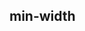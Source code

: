 ## min-width


<!-- CSSJSON.min-width.description -->

<!-- CSSJSON.min-width.syntax -->

<!-- CSSJSON.min-width.values -->

<!-- CSSJSON.min-width.compatibility -->

<!-- CSSJSON.min-width.reference -->